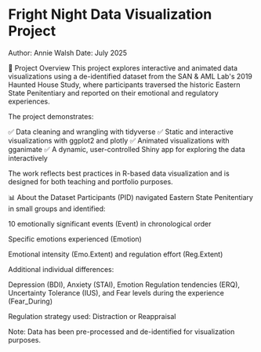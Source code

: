 # Fright Night Data Visualization Project
Author: Annie Walsh
Date: July 2025

🎃 Project Overview
This project explores interactive and animated data visualizations using a de-identified dataset from the SAN & AML Lab's 2019 Haunted House Study, where participants traversed the historic Eastern State Penitentiary and reported on their emotional and regulatory experiences.

The project demonstrates:

✅ Data cleaning and wrangling with tidyverse
✅ Static and interactive visualizations with ggplot2 and plotly
✅ Animated visualizations with gganimate
✅ A dynamic, user-controlled Shiny app for exploring the data interactively

The work reflects best practices in R-based data visualization and is designed for both teaching and portfolio purposes.

📊 About the Dataset
Participants (PID) navigated Eastern State Penitentiary in small groups and identified:

10 emotionally significant events (Event) in chronological order

Specific emotions experienced (Emotion)

Emotional intensity (Emo.Extent) and regulation effort (Reg.Extent)

Additional individual differences:

Depression (BDI), Anxiety (STAI), Emotion Regulation tendencies (ERQ), Uncertainty Tolerance (IUS), and Fear levels during the experience (Fear_During)

Regulation strategy used: Distraction or Reappraisal

Note: Data has been pre-processed and de-identified for visualization purposes.

